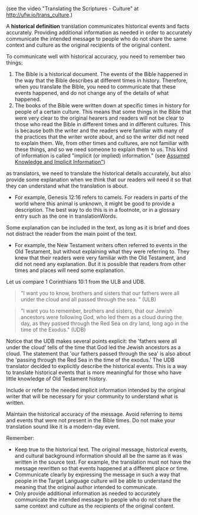 
(see the video "Translating the Scriptures - Culture" at http://ufw.io/trans_culture.)

A **historical definition** translation communicates historical events and facts accurately. Providing additional information as needed in order to accurately communicate the intended message to people who do not share the same context and culture as the original recipients of the original content.

To communicate well with historical accuracy, you need to remember two things:

1. The Bible is a historical document. The events of the Bible happened in the way that the Bible describes at different times in history. Therefore, when you translate the Bible, you need to communicate that these events happened, and do not change any of the details of what happened. 
1. The books of the Bible were written down at specific times in history for people of a certain culture. This means that some things in the Bible that were very clear to the original hearers and readers will not be clear to those who read the Bible in different times and in different cultures. This is because both the writer and the readers were familiar with many of the practices that the writer wrote about, and so the writer did not need to explain them. We, from other times and cultures, are not familiar with these things, and so we need someone to explain them to us. This kind of information is called "implicit (or implied) information." (see [Assumed Knowledge and Implicit Information"](../figs-explicit/01.md)) 

as translators, we need to translate the historical details accurately, but also provide some explanation when we think that our readers will need it so that they can understand what the translation is about.

* For example, Genesis 12:16 refers to camels. For readers in parts of the world where this animal is unknown, it might be good to provide a description. The best way to do this is in a footnote, or in a glossary entry such as the one in translationWords.

Some explanation can be included in the text, as long as it is brief and does not distract the reader from the main point of the text.

* For example, the New Testament writers often referred to events in the Old Testament, but without explaining what they were referring to. They knew that their readers were very familiar with the Old Testament, and did not need any explanation. But it is possible that readers from other times and places will need some explanation.

Let us compare 1 Corinthians 10:1 from the ULB and UDB.

>"I want you to know, brothers and sisters that our fathers were all under the cloud and all passed through the sea. "  (ULB)

<blockquote>"I want you to remember, brothers and sisters, that our Jewish ancestors were following God, who led them as a cloud during the day, as they passed through the Red Sea on dry land, long ago in the time of the Exodus."  (UDB)</blockquote>

Notice that the UDB makes several points explicit: the 'fathers were all under the cloud' tells of the time that God led the Jewish ancestors as a cloud. The statement that 'our fathers passed through the sea' is also about the 'passing through the Red Sea in the time of the exodus.' The UDB translator decided to explicitly describe the historical events. This is a way to translate historical events that is more meaningful for those who have little knowledge of Old Testament history.

Include or refer to the needed implicit information intended by the original writer that will be necessary for your community to understand what is written.

Maintain the historical accuracy of the message.  Avoid referring to items and events that were not present in the Bible times.  Do not make your translation sound like it is a modern-day event.

Remember:

* Keep true to the historical text. The original message, historical events, and cultural background information should all be the same as it was written in the source text. For example, the translation must not have the message rewritten so that events happened at a different place or time.
* Communicate clearly by expressing the message in such a way that people in the Target Language culture will be able to understand the meaning that the original author intended to communicate.
* Only provide additional information as needed to accurately communicate the intended message to people who do not share the same context and culture as the recipients of the original content.

